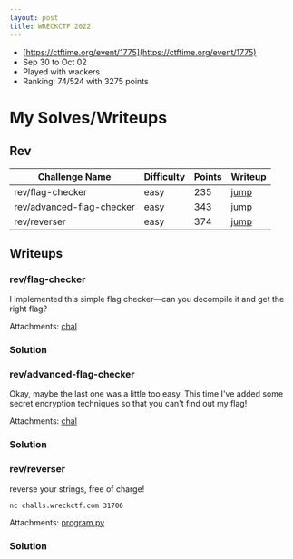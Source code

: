 ```yaml
---
layout: post
title: WRECKCTF 2022
---
```


- [https://ctftime.org/event/1775](https://ctftime.org/event/1775)
- Sep 30 to Oct 02
- Played with wackers
- Ranking: 74/524 with 3275 points

# My Solves/Writeups

## Rev

| Challenge Name | Difficulty | Points | Writeup |
|---|---|---|---|
| rev/flag-checker | easy | 235 | [jump](#revflag-checker) |
| rev/advanced-flag-checker | easy | 343 | [jump](#revadvanced-flag-checker) |
| rev/reverser | easy | 374 | [jump](#revreverser) |

## Writeups

### rev/flag-checker

I implemented this simple flag checker—can you decompile it and get the right flag?

Attachments: [chal](https://wreckctf.com/uploads/306b6533129a06b81530c043da7bea6125979565776123cf7dcecb31afad1a0f/chal)

### Solution



### rev/advanced-flag-checker

Okay, maybe the last one was a little too easy. This time I've added some secret encryption techniques so that you can't find out my flag!

Attachments: [chal](https://wreckctf.com/uploads/306b6533129a06b81530c043da7bea6125979565776123cf7dcecb31afad1a0f/chal)

### Solution



### rev/reverser

reverse your strings, free of charge!

```
nc challs.wreckctf.com 31706
```

Attachments: [program.py](https://wreckctf.com/uploads/cae6302ebfb0c136da02abd232f1b08f0556fbb2344f72eee1963269dbfe3a51/program.py)

### Solution


